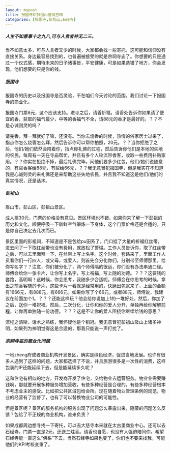 ```yaml
---
layout: mypost
title: 报国寺和彭祖山值得去吗
categories: [报国寺,彭祖山,石经寺]
---
```

##### 人生不如意事十之九八,可与人言者并无二三。
当不如意太多，可与人言者又少的时候，大家都会找一些寄托，这可能和信仰没有直接关系。身边最容易找到的，也普遍被接受的就是宗祠寺庙了。你想要的只是通过一个仪式感，期待未来的日子诸事皆，平安健康，可是如果选错了地方，你会发现，他们想要的只是你的钱。

##### 报国寺
报国寺的历史以及报国寺是否灵验，不在咱们今天讨论的范围。我们讨论一下报国寺的商业化。

报国寺门票8元，这个应该支持。进寺之后，请香祈福，请香处告诉你如果请了便宜的香，获取的福气最少，中等的香福气不全，请88元的香才是最好的。？？不是心诚则灵的吗？

请完香，拜一拜就好了嘛，还没有。当你去烧香的时候，热情的俗家居士过来了，指点你怎么烧香怎么拜，然后告诉你可以帮你拍照，20元。？？当你拒绝了之后，他们/她们依然会陪着你，指点你礼佛的过程，然后告诉你他们是本地的失地的农民，每周有一天在寺庙帮忙，并且有多个人轮流带香客，收取一些费用补贴家用。？？你实在拒绝不掉，最后礼佛完毕。问他们要多少红包，他们/她们说随意的，有些香客给88元，有些给66元，？？我无意冒犯报国寺，但是我实在不知道我是心诚则灵的来礼佛还是来帮助这些失地农民，并且我不知道这是他们/他们的真实情况，还是话术。

##### 彭祖山
眉山市，彭山区，彭祖山景区。

成人票30元，门票的价格没有意见。景区环境也不错。如果你来了解一下彭祖的历史和文化，顺便呼吸一下新鲜空气锻炼一下身体，这个门票价格还是合适的，只是你自己决定去几次而已。

景区里面的彭祖祠，不知道是不是包给pu田系了。门口挂了大量的祈福红丝带，进去问了一下取红丝带也没有费用，就放松了警惕。工作人员告诉你，取了红丝带之后，可以去里面拜一下，在丝带上写上名字。这个时候，套路来了，里面工作人员看你们一行四人，或父母，或爱人。则首先会分化你们，分别带至师傅那里，给你写名字？？注意，你们被分化了，两个师傅隔的很远，你们没有办法串通口径。师傅会给你一张卡片，让你写上名字，写上祝福，写上随的功德。？？？这要钱的套路，高明啊！这时候，你会思考，我随多少合适呢。师傅会在你思考的时候，拿出之前香客随的卡片，这些卡片一看就是经常用的，快磨出包浆来了，上面的金额有1666元，有888元，有666元。如果你写了个66元，或者88元，师傅说，我建议在前面加个1。？？？还能这样玩？他会给你说加上1的一堆好处。然后，你加了之后，送你一堆祝福。然后，二次分化，让你和你的爱人分开，单独再给你解解前程，让你再单独随一份功德。？？？这是不让你的爱人阻挠你继续给钱的意思？

流程之清晰，话术之熟练，我怀疑他是个销冠。我无意冒犯彭祖山及山上诸多神明，如果列为神明觉得这是合适的，那我只能说一声打扰了。

##### 宗祠寺庙的商业化问题
一地zheng府或者商业机构开发景区，确实是绿色经济，促进当地发展。也许有很多人遇到了这样的问题，大家都选择了不说，并且旅游很多是一次性的消费，这样包装的IP还能延续下去，但是能延续多久呢？

这和住宅有相似的地方，开发商开发了住宅，交给物业去运营服务。物业业需要赚钱啊，那就要开展多种服务增加营收，有些多种经营是合理的，有些多种经营根本不考虑业主的感受。比如把公共区域包给会所。现在随着物业管理条例的规范，物业的经营有了监督了，也有了可以替换物业公司的可能性。

但是景区呢？景区的服务机构的服务出现了问题怎么暴露出来，隐蔽的问题怎么反馈？包给了不正规的商业机构，谁来负责？

如果成都周边想寻找一下寄托，可以去大慈寺本来就在太古里商业中心。还可以去石经寺，门票一直是2元，还送三炷香。请香也自愿，也没有人强迫陪同你。希望石经寺能一直这么“佛系”下去。当然石经寺如果也变了，你们也不要来找我，可能他们的KPI考核变重了。